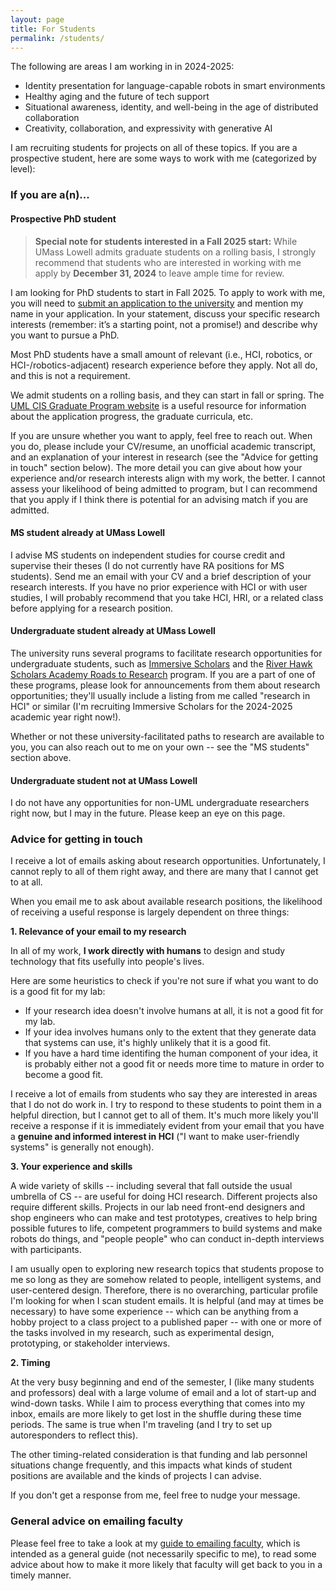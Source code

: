 ```yaml
---
layout: page
title: For Students
permalink: /students/
---
```


The following are areas I am working in in 2024-2025:

- Identity presentation for language-capable robots in smart environments
- Healthy aging and the future of tech support
- Situational awareness, identity, and well-being in the age of distributed collaboration
- Creativity, collaboration, and expressivity with generative AI

I am recruiting students for projects on all of these topics. If you are a prospective student, here are some ways to work with me (categorized by level):

### If you are a(n)...

#### Prospective PhD student

> **Special note for students interested in a Fall 2025 start:**  While UMass Lowell admits graduate students on a rolling basis, I strongly recommend that students who are interested in working with me apply by **December 31, 2024** to leave ample time for review.

I am looking for PhD students to start in Fall 2025.  To apply to work with me, you will need to [submit an application to the university](https://www.uml.edu/sciences/computer-science/programs/doctorate.aspx) and mention my name in your application. In your statement, discuss your specific research interests (remember: it’s a starting point, not a promise!) and describe why you want to pursue a PhD. 

Most PhD students have a small amount of relevant (i.e., HCI, robotics, or HCI-/robotics-adjacent) research experience before they apply. Not all do, and this is not a requirement.

We admit students on a rolling basis, and they can start in fall or spring. The [UML CIS Graduate Program website](https://www.cs.uml.edu/~gcoord/index.html) is a useful resource for information about the application progress, the graduate curricula, etc.

If you are unsure whether you want to apply, feel free to reach out. When you do, please include your CV/resume, an unofficial academic transcript, and an explanation of your interest in research (see the "Advice for getting in touch" section below). The more detail you can give about how your experience and/or research interests align with my work, the better. I cannot assess your likelihood of being admitted to program, but I can recommend that you apply if I think there is potential for an advising match if you are admitted.

#### MS student already at UMass Lowell

I advise MS students on independent studies for course credit and supervise their theses (I do not currently have RA positions for MS students). Send me an email with your CV and a brief description of your research interests. If you have no prior experience with HCI or with user studies, I will probably recommend that you take HCI, HRI, or a related class before applying for a research position.

#### Undergraduate student already at UMass Lowell

The university runs several programs to facilitate research opportunities for undergraduate students, such as [Immersive Scholars](https://www.uml.edu/immersive-scholars/) and the [River Hawk Scholars Academy Roads to Research](https://www.uml.edu/academics/provost-office/student-success/scholars-academy/signature-programs/roads-research.aspx) program. If you are a part of one of these programs, please look for announcements from them about research opportunities; they'll usually include a listing from me called "research in HCI" or similar (I'm recruiting Immersive Scholars for the 2024-2025 academic year right now!).

Whether or not these university-facilitated paths to research are available to you, you can also reach out to me on your own -- see the "MS students" section above.

#### Undergraduate student not at UMass Lowell

I do not have any opportunities for non-UML undergraduate researchers right now, but I may in the future. Please keep an eye on this page.

### Advice for getting in touch

I receive a lot of emails asking about research opportunities. Unfortunately, I cannot reply to all of them right away, and there are many that I cannot get to at all.

When you email me to ask about available research positions, the likelihood of receiving a useful response is largely dependent on three things:

**1. Relevance of your email to my research**

In all of my work, **I work directly with humans** to design and study technology that fits usefully into people's lives.

Here are some heuristics to check if you're not sure if what you want to do is a good fit for my lab:

- If your research idea doesn't involve humans at all, it is not a good fit for my lab.
- If your idea involves humans only to the extent that they generate data that systems can use, it's highly unlikely that it is a good fit.
- If you have a hard time identifing the human component of your idea, it is probably either not a good fit or needs more time to mature in order to become a good fit.

I receive a lot of emails from students who say they are interested in areas that I do not do work in. I try to respond to these students to point them in a helpful direction, but I cannot get to all of them. It's much more likely you'll receive a response if it is immediately evident from your email that you have a **genuine and informed interest in HCI** ("I want to make user-friendly systems" is generally not enough).

**3. Your experience and skills**

A wide variety of skills -- including several that fall outside the usual umbrella of CS -- are useful for doing HCI research. Different projects also require different skills. Projects in our lab need front-end designers and shop engineers who can make and test prototypes, creatives to help bring possible futures to life, competent programmers to build systems and make robots do things, and "people people" who can conduct in-depth interviews with participants.

I am usually open to exploring new research topics that students propose to me so long as they are somehow related to people, intelligent systems, and user-centered design. Therefore, there is no overarching, particular profile I'm looking for when I scan student emails. It is helpful (and may at times be necessary) to have some experience -- which can be anything from a hobby project to a class project to a published paper -- with one or more of the tasks involved in my research, such as experimental design, prototyping, or stakeholder interviews.

**2. Timing**

At the very busy beginning and end of the semester, I (like many students and professors) deal with a large volume of email and a lot of start-up and wind-down tasks. While I aim to process everything that comes into my inbox, emails are more likely to get lost in the shuffle during these time periods. The same is true when I'm traveling (and I try to set up autoresponders to reflect this).

The other timing-related consideration is that funding and lab personnel situations change frequently, and this impacts what kinds of student positions are available and the kinds of projects I can advise.

If you don't get a response from me, feel free to nudge your message.

### General advice on emailing faculty

Please feel free to take a look at my [guide to emailing faculty](/contacting-faculty.md), which is intended as a general guide (not necessarily specific to me), to read some advice about how to make it more likely that faculty will get back to you in a timely manner.
